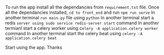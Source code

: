 To run the app
install all the dependancies from `requirement.txt` file.
Once all the dependancies installed,
`cd to front_end` and run `npm run serve`
In another terminal `run main.py` file using `python`
In another terminal start a redis `server using sudo service redis-server start` command
In another termianl start a celery worker using c`elery -A application.celery worker` command
In another terminal start the celery beat using `celery -A application.celery beat`

Start using the app.
Thanks